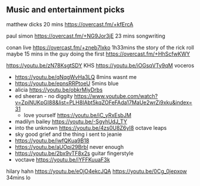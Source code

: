 ## Music and entertainment picks

matthew dicks 20 mins https://overcast.fm/+kfErcA

paul simon https://overcast.fm/+NG9Jor3jE  23 mins songwriting

conan live https://overcast.fm/+zneb7lxko 1h33mins
the story of the rick roll maybe 15 mins in the guy doing the first https://overcast.fm/+HhScfwKWY


https://youtu.be/zN78KsgtSDY KHS
https://youtu.be/iOGsqVTy9qM voceros
- https://youtu.be/qNqgWvHa3LQ 8mins wasnt me
- https://youtu.be/epnsRRPtoeU 5mins blue
- alicia https://youtu.be/obkrMiyDrbs
- ed sheeran - no diggity https://www.youtube.com/watch?v=ZpiNUKpGI88&list=PLH8IAbt5kqZOFeFAda17MaUe2wrZi9xku&index=31 
	- love yourself https://youtu.be/iC_yRxEsbJM
- madilyn bailey https://youtu.be/-SgyhUdJ_TY
- into the unknown https://youtu.be/4zs0U8Z6yI8 octave leaps
- sky good grief and the thing i sent to jeanie 
- https://youtu.be/iwfQKua9B18
- https://youtu.be/aUOpj29BrbI never enough
- https://youtu.be/2bx9vTF8x2s guitar fingerstyle
- voctave https://youtu.be/iYFFKuuaF3k


hilary hahn https://youtu.be/eOjO4ekcJQA
https://youtu.be/0Cg_0jepxow 34mins lo
